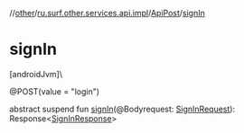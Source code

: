 //[other](../../../index.md)/[ru.surf.other.services.api.impl](../index.md)/[ApiPost](index.md)/[signIn](sign-in.md)

# signIn

[androidJvm]\

@POST(value = "login")

abstract suspend fun [signIn](sign-in.md)(@Bodyrequest: [SignInRequest](../../ru.surf.other.data.requests/-sign-in-request/index.md)): Response&lt;[SignInResponse](../../ru.surf.other.data.responses/-sign-in-response/index.md)&gt;
